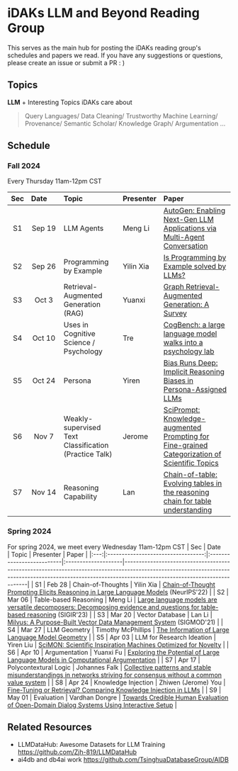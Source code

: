 # iDAKs LLM and Beyond Reading Group
This serves as the main hub for posting the iDAKs reading group's schedules and papers we read. If you have any suggestions or questions, please create an issue or submit a PR : )

## Topics
**LLM** + Interesting Topics iDAKs care about<br>
> Query Languages/ Data Cleaning/ Trustworthy Machine Learning/ Provenance/ Semantic Scholar/ Knowledge Graph/ Argumentation …

## Schedule

### Fall 2024

Every Thursday 11am-12pm CST

| Sec | Date&nbsp;&nbsp;&nbsp;&nbsp;&nbsp; | Topic                                                 | Presenter | Paper                                                                                                                             |
|:---:|:----------------------------------:|:------------------------------------------------------|:----------|:----------------------------------------------------------------------------------------------------------------------------------|
| S1  |               Sep 19               | LLM Agents                                            | Meng Li   | [AutoGen: Enabling Next-Gen LLM Applications via Multi-Agent Conversation](https://arxiv.org/pdf/2308.08155)                      |
| S2  |               Sep 26               | Programming by Example                                | Yilin Xia | [Is Programming by Example solved by LLMs? ](https://arxiv.org/abs/2406.08316)                                                    |
| S3  |               Oct 3                | Retrieval-Augmented Generation (RAG)                  | Yuanxi    | [Graph Retrieval-Augmented Generation: A Survey](https://arxiv.org/abs/2408.08921)                                                |
| S4  |               Oct 10               | Uses in Cognitive Science / Psychology                | Tre       | [CogBench: a large language model walks into a psychology lab](http://arxiv.org/abs/2402.18225)                                   |
| S5  |               Oct 24               | Persona                                               | Yiren     | [Bias Runs Deep: Implicit Reasoning Biases in Persona-Assigned LLMs](https://arxiv.org/abs/2311.04892)                            |
| S6  |               Nov 7                | Weakly-supervised Text Classification (Practice Talk) | Jerome    | [SciPrompt: Knowledge-augmented Prompting for Fine-grained Categorization of Scientific Topics](https://arxiv.org/abs/2410.01946) |
| S7  |               Nov 14               | Reasoning Capability                                  | Lan       | [Chain-of-table: Evolving tables in the reasoning chain for table understanding](https://arxiv.org/abs/2401.04398)                                                                                                                        |
### Spring 2024
For spring 2024, we meet every Wednesday 11am-12pm CST
| Sec | Date&nbsp;&nbsp;&nbsp;&nbsp;&nbsp; | Topic                     | Presenter           | Paper                                                                                                                                                                                                  |
|:---:|:----------------------------------:|:--------------------------|:--------------------|--------------------------------------------------------------------------------------------------------------------------------------------------------------------------------------------------------|
| S1  |               Feb 28               | Chain-of-Thoughts         | Yilin Xia           | [Chain-of-Thought Prompting Elicits Reasoning in Large Language Models](https://proceedings.neurips.cc/paper_files/paper/2022/file/9d5609613524ecf4f15af0f7b31abca4-Paper-Conference.pdf) (NeurIPS'22) |
| S2  |               Mar 06               | Table-based Reasoning     | Meng Li             | [Large language models are versatile decomposers: Decomposing evidence and questions for table-based reasoning](https://arxiv.org/pdf/2301.13808.pdf) (SIGIR'23)                                       |
| S3  |               Mar 20               | Vector Database           | Lan Li              | [Milvus: A Purpose-Built Vector Data Management System](https://dl-acm-org.proxy2.library.illinois.edu/doi/10.1145/3448016.3457550) (SIGMOD'21)                                                        |
| S4  |               Mar 27               | LLM Geometry              | Timothy McPhillips  | [The Information of Large Language Model Geometry](https://arxiv.org/abs/2402.03471)                                                                                                                   |
| S5  |               Apr 03               | LLM for Research Ideation | Yiren Liu           | [SciMON: Scientific Inspiration Machines Optimized for Novelty](https://arxiv.org/abs/2305.14259)                                                                                                      |
| S6  |               Apr 10               | Argumentation             | Yuanxi Fu           | [Exploring the Potential of Large Language Models in Computational Argumentation](https://arxiv.org/abs/2311.09022)                                                                                    |
| S7  |               Apr 17               | Polycontextural Logic     | Johannes Falk       | [Collective patterns and stable misunderstandings in networks striving for consensus without a common value system](https://www.nature.com/articles/s41598-022-06880-7)                                |
| S8  |               Apr 24               | Knowledge Injection       | Zhiwen (Jerome) You | [Fine-Tuning or Retrieval? Comparing Knowledge Injection in LLMs](https://arxiv.org/abs/2312.05934)                                                                                                    |
| S9  |               May 01               | Evaluation                | Vardhan Dongre      | [Towards Credible Human Evaluation of Open-Domain Dialog Systems Using Interactive Setup](https://ojs.aaai.org/index.php/AAAI/article/view/26557)                                                      |



## Related Resources
- LLMDataHub: Awesome Datasets for LLM Training https://github.com/Zjh-819/LLMDataHub
- ai4db and db4ai work https://github.com/TsinghuaDatabaseGroup/AIDB 
